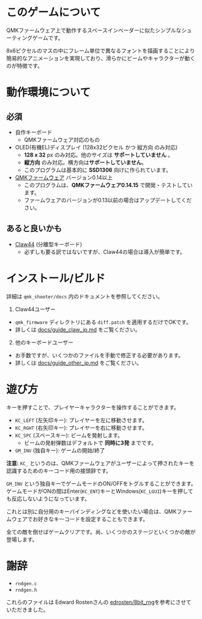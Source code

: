# このゲームについて

QMKファームウェア上で動作するスペースインベーダーに似たシンプルなシューティングゲームです。

8x6ピクセルのマスの中にフレーム単位で異なるフォントを描画することにより簡易的なアニメーションを実現しており、滑らかにビームやキャラクターが動くのが特徴です。


# 動作環境について

## 必須

- 自作キーボード
    - QMKファームウェア対応のもの
- OLED(有機EL)ディスプレイ (128x32ピクセル かつ 縦方向 のみ対応)
    - **128 x 32** px のみ対応。他のサイズは **サポートしていません** 。
    - **縦方向** のみ対応。横方向は**サポートしていません**。
    - このプログラムは基本的に **SSD1306** 向けに作られています。
- [QMKファームウェア](https://github.com/qmk/qmk_firmware) バージョン0.14以上
    - このプログラムは、**QMKファームウェア0.14.15** で開発・テストしています。
    - ファームウェアのバージョンが0.13以前の場合はアップデートしてください。

## あると良いかも

- [Claw44](https://github.com/yfuku/claw44) (分離型キーボード)
    - 必ずしも要る訳ではないですが、Claw44の場合は導入が簡単です。


# インストール/ビルド

詳細は `qmk_shooter/docs` 内のドキュメントを参照してください。

1. Claw44ユーザー
- `qmk_firmware` ディレクトリにある `diff.patch` を適用するだけでOKです。
- 詳しくは [docs/guide_claw_jp.md](https://github.com/snagimmo/qmk_shooter/blob/main/docs/guide_claw_jp.md) をご覧ください。

2. 他のキーボードユーザー
- お手数ですが、いくつかのファイルを手動で修正する必要があります。
- 詳しくは [docs/guide_other_jp.md](https://github.com/snagimmo/qmk_shooter/blob/main/docs/guide_other_jp.md) をご覧ください。


# 遊び方

キーを押すことで、プレイヤーキャラクターを操作することができます。

- `KC_LEFT` (左矢印キー): プレイヤーを左に移動させます。
- `KC_RGHT` (右矢印キー): プレイヤーを右に移動させます。
- `KC_SPC` (スペースキー): ビームを発射します。
    - ビームの発射弾数はデフォルトで **同時に3発** までです。
- `GM_INV` (独自キー): ゲームの開始/終了

**注意:** `KC_` というのは、QMKファームウェアがユーザーによって押されたキーを認識するためのキーコード用の接頭辞です。

`GM_INV` という独自キーでゲームモードのON/OFFをトグルすることができます。ゲームモードがONの間はEnter(`KC_ENT`)キーとWindows(`KC_LGUI`)キーを押しても反応しないようになっています。

これとは別に自分用のキーバインディングなどを使いたい場合は、QMKファームウェアでお好きなキーコードを設定することもできます。

全ての敵を倒せばゲームクリアです。尚、いくつかのステージといくつかの敵が登場します。


# 謝辞

- `rndgen.c`
- `rndgen.h`

これらのファイルは Edward Rostenさんの [edrosten/8bit_rng](https://github.com/edrosten/8bit_rng)を参考にさせていただきました。
